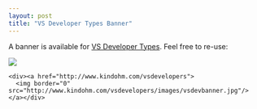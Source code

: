 ```yaml
---
layout: post
title: "VS Developer Types Banner"
---
```


<p>A banner is available for <a href="http://www.kindohm.com/VSDevelopers" target="_blank">VS Developer Types</a>.  Feel free to re-use:</p>
<p><a href="http://www.kindohm.com/vsdevelopers"><img src="http://www.kindohm.com/vsdevelopers/images/vsdevbanner.jpg" border="0" /></a></p>
<pre><code>&lt;div&gt;&lt;a href="http://www.kindohm.com/vsdevelopers"&gt;
  &lt;img border="0" src="http://www.kindohm.com/vsdevelopers/images/vsdevbanner.jpg"/&gt;
&lt;/a&gt;&lt;/div&gt;</code></pre>

